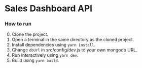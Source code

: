 # Sales Dashboard API

### How to run

0. Clone the project.
1. Open a terminal in the same directory as the cloned project.
2. Install dependencies using `yarn install`.
3. Change `dbUrl` in src/config/dev.js to your own mongodb URL.
4. Run interactively using `yarn dev`.
5. Build using `yarn build`.
